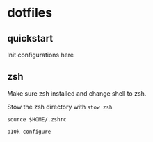 # dotfiles

## **quickstart**

Init configurations here

## **zsh**

Make sure zsh installed and change shell to zsh.

Stow the zsh directory with `stow zsh`

`source $HOME/.zshrc`

`p10k configure`
